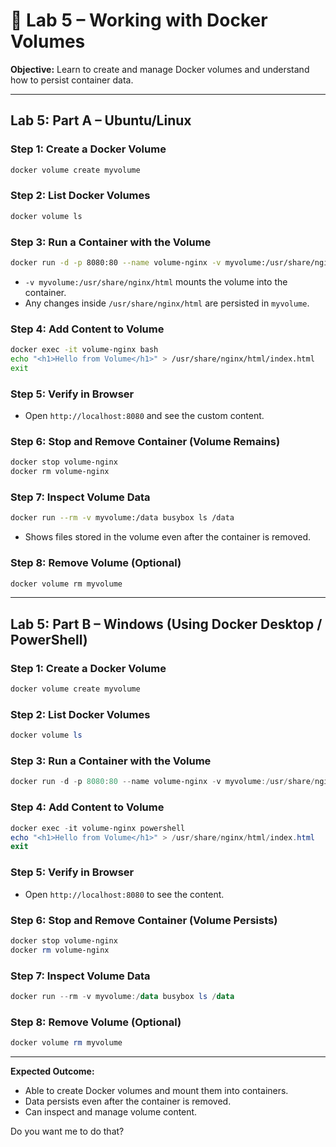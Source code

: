 # 🐳 Lab 5 – Working with Docker Volumes

**Objective:** Learn to create and manage Docker volumes and understand how to persist container data.

---

## Lab 5: Part A – Ubuntu/Linux

### Step 1: Create a Docker Volume

```bash
docker volume create myvolume
```

### Step 2: List Docker Volumes

```bash
docker volume ls
```

### Step 3: Run a Container with the Volume

```bash
docker run -d -p 8080:80 --name volume-nginx -v myvolume:/usr/share/nginx/html nginx
```

* `-v myvolume:/usr/share/nginx/html` mounts the volume into the container.
* Any changes inside `/usr/share/nginx/html` are persisted in `myvolume`.

### Step 4: Add Content to Volume

```bash
docker exec -it volume-nginx bash
echo "<h1>Hello from Volume</h1>" > /usr/share/nginx/html/index.html
exit
```

### Step 5: Verify in Browser

* Open `http://localhost:8080` and see the custom content.

### Step 6: Stop and Remove Container (Volume Remains)

```bash
docker stop volume-nginx
docker rm volume-nginx
```

### Step 7: Inspect Volume Data

```bash
docker run --rm -v myvolume:/data busybox ls /data
```

* Shows files stored in the volume even after the container is removed.

### Step 8: Remove Volume (Optional)

```bash
docker volume rm myvolume
```

---

## Lab 5: Part B – Windows (Using Docker Desktop / PowerShell)

### Step 1: Create a Docker Volume

```powershell
docker volume create myvolume
```

### Step 2: List Docker Volumes

```powershell
docker volume ls
```

### Step 3: Run a Container with the Volume

```powershell
docker run -d -p 8080:80 --name volume-nginx -v myvolume:/usr/share/nginx/html nginx
```

### Step 4: Add Content to Volume

```powershell
docker exec -it volume-nginx powershell
echo "<h1>Hello from Volume</h1>" > /usr/share/nginx/html/index.html
exit
```

### Step 5: Verify in Browser

* Open `http://localhost:8080` to see the content.

### Step 6: Stop and Remove Container (Volume Persists)

```powershell
docker stop volume-nginx
docker rm volume-nginx
```

### Step 7: Inspect Volume Data

```powershell
docker run --rm -v myvolume:/data busybox ls /data
```

### Step 8: Remove Volume (Optional)

```powershell
docker volume rm myvolume
```

---

**Expected Outcome:**

* Able to create Docker volumes and mount them into containers.
* Data persists even after the container is removed.
* Can inspect and manage volume content.


Do you want me to do that?
